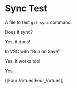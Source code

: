 # Sync Test

A file to test `git-sync` command.

Does it sync?

Yes, it does!

In VSC with "Run on Save"

Yes, it works too!

Yes.

[[Four Virtues|Four_Virtues]]
